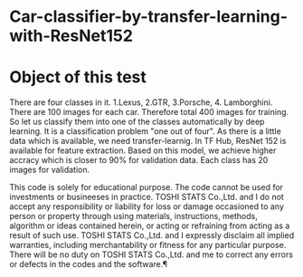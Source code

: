 # Car-classifier-by-transfer-learning-with-ResNet152


# Object of this test

There are four classes in it. 1.Lexus, 2.GTR, 3.Porsche, 4. Lamborghini. There are 100 images for each car. Therefore total 400 images for training. So let us classify them into one of the classes automatically by deep learning. It is a classification problem "one out of four".  As there is a little data which is available, we need transfer-learnig. In TF Hub, ResNet 152 is available for feature extraction.  Based on this model, we achieve higher accracy which is closer to 90% for validation data. Each class has 20 images for validation.  








This code is solely for educational purpose. The code cannot be used for investments or busineeses in practice. TOSHI STATS Co.,Ltd. and I do not accept any responsibility or liability for loss or damage occasioned to any person or property through using materials, instructions, methods, algorithm or ideas contained herein, or acting or refraining from acting as a result of such use. TOSHI STATS Co.,Ltd. and I expressly disclaim all implied warranties, including merchantability or fitness for any particular purpose. There will be no duty on TOSHI STATS Co.,Ltd. and me to correct any errors or defects in the codes and the software.¶
